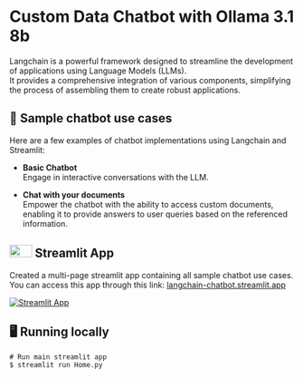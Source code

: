 # Custom Data Chatbot with Ollama 3.1 8b

Langchain is a powerful framework designed to streamline the development of applications using Language Models (LLMs). \
It provides a comprehensive integration of various components, simplifying the process of assembling them to create robust applications.

## 💬 Sample chatbot use cases
Here are a few examples of chatbot implementations using Langchain and Streamlit:
-  **Basic Chatbot** \
  Engage in interactive conversations with the LLM.

-  **Chat with your documents** \
  Empower the chatbot with the ability to access custom documents, enabling it to provide answers to user queries based on the referenced information.

## <img src="https://streamlit.io/images/brand/streamlit-mark-color.png" width="40" height="22"> Streamlit App
Created a multi-page streamlit app containing all sample chatbot use cases. \
You can access this app through this link: [langchain-chatbot.streamlit.app](https://www.facebook.com/)

[![Streamlit App](https://static.streamlit.io/badges/streamlit_badge_black_white.svg)](https://github.com/mattzuha/TestChat4)

## 🖥️ Running locally
```shell
# Run main streamlit app
$ streamlit run Home.py
```
